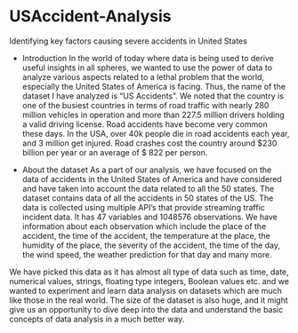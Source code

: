 # USAccident-Analysis
Identifying key factors causing severe accidents in United States

- Introduction
In the world of today where data is being used to derive useful insights in all spheres, we wanted to use the power of data to analyze various aspects related to a lethal problem that the world, especially the United States of America is facing. Thus, the name of the dataset I have analyzed is “US Accidents”. We noted that the country is one of the busiest countries in terms of road traffic with nearly 280 million vehicles in operation and more than 227.5 million drivers holding a valid driving license. Road accidents have become very common these days. In the USA, over 40k people die in road accidents each year, and 3 million get injured. Road crashes cost the country around $230 billion per year or an average of $ 822 per person.

- About the dataset
As a part of our analysis, we have focused on the data of accidents in the United States of America and have considered and have taken into account the data related to all the 50 states. The dataset contains data of all the accidents in 50 states of the US. The data is collected using multiple API’s that provide streaming traffic incident data. It has 47 variables and 1048576 observations. We have information about each observation which include the place of the accident, the time of the accident, the temperature at the place, the humidity of the place, the severity of the accident, the time of the day, the wind speed, the weather prediction for that day and many more.

We have picked this data as it has almost all type of data such as time, date, numerical values, strings, floating type integers, Boolean values etc. and we wanted to experiment and learn data analysis on datasets which are much like those in the real world. The size of the dataset is also huge, and it might give us an opportunity to dive deep into the data and understand the basic concepts of data analysis in a much better way.
